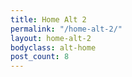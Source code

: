 ```yaml
---
title: Home Alt 2
permalink: "/home-alt-2/"
layout: home-alt-2
bodyclass: alt-home
post_count: 8
---
```


